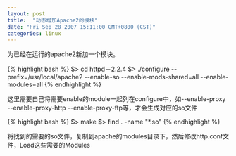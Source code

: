 ```yaml
---
layout: post
title:  "动态增加Apache2的模块"
date: "Fri Sep 28 2007 15:11:00 GMT+0800 (CST)"
categories: linux
---
```


为已经在运行的apache2新加一个模块。

{% highlight bash %}
$> cd httpd－2.2.4
$> ./configure --prefix=/usr/local/apache2 --enable-so --enable-mods-shared=all --enable-modules=all
{% endhighlight %}

这里需要自己将需要enable的module一起列在configure中，如--enable-proxy --enable-proxy-http --enable-proxy-ftp等，才会生成对应的so文件

{% highlight bash %}
$> make
$> find . -name "*.so"
{% endhighlight %}

将找到的需要的so文件，复制到apache的modules目录下，然后修改http.conf文件，Load这些需要的Modules

